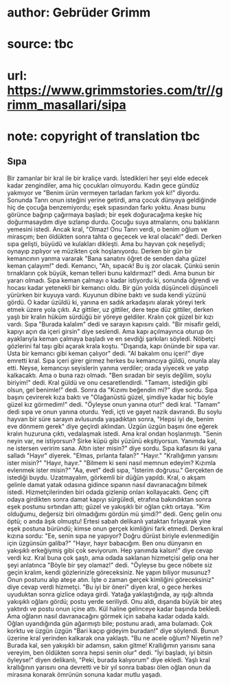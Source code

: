 # author: Gebrüder Grimm
# source: tbc
# url: https://www.grimmstories.com/tr//grimm_masallari/sipa
# note: copyright of translation tbc

## Sıpa 

Bir zamanlar bir kral ile bir kraliçe vardı. İstedikleri her şeyi elde
edecek kadar zengindiler, ama hiç çocukları olmuyordu. Kadın gece gündüz
yakmıyor ve "Benim ürün vermeyen tarladan farkım yok ki!" diyordu.
Sonunda Tanrı onun isteğini yerine getirdi, ama çocuk dünyaya geldiğinde
hiç de çocuğa benzemiyordu; eşek sıpasından farkı yoktu.
Anası bunu görünce bağırıp çağırmaya başladı; bir eşek doğuracağıma
keşke hiç doğurmasaydım diye sızlanıp durdu. Çocuğu suya atmalarını, onu
balıkların yemesini istedi.
Ancak kral, "Olmaz! Onu Tanrı verdi, o benim oğlum ve mirasçım; ben
öldükten sonra tahta o geçecek ve kral olacak!" dedi.
Derken sıpa gelişti, büyüdü ve kulakları dikleşti. Ama bu hayvan çok
neşeliydi; oynayıp zıplıyor ve müzikten çok hoşlanıyordu. Derken bir gün
bir kemancının yanma vararak "Bana sanatını öğret de senden daha güzel
keman çalayım!" dedi.
Kemancı, "Ah, sıpacık! Bu iş zor olacak. Çünkü senin tırnakların çok
büyük, keman telleri bunu kaldırmaz!" dedi.
Ama bunun bir yararı olmadı. Sıpa keman çalmayı o kadar istiyordu ki,
sonunda öğrendi ve hocası kadar yetenekli bir kemancı oldu.
Bir gün yolda düşünceli düşünceli yürürken bir kuyuya vardı. Kuyunun
dibine baktı ve suda kendi yüzünü gördü. O kadar üzüldü ki, yanına en
sadık arkadaşını alarak yöreyi terk etmek üzere yola çıktı.
Az gittiler, uz gittiler, dere tepe düz gittiler, derken yaşlı bir
kralın hüküm sürdüğü bir yöreye geldiler. Kralın çok güzel bir kızı
vardı.
Sıpa "Burada kalalım" dedi ve sarayın kapısını çaldı. "Bir misafir
geldi, kapıyı açın da içeri girsin" diye seslendi. Ama kapı açılmayınca
oturup ön ayaklarıyla keman çalmaya başladı ve en sevdiği şarkıları
söyledi.
Nöbetçi gözlerini fal taşı gibi açarak krala koştu. "Dışarıda, kapı
önünde bir sıpa var. Usta bir kemancı gibi keman çalıyor" dedi.
"Al bakalım onu içeri!" diye emretti kral.
Sıpa içeri girer girmez herkes bu kemancıya güldü, onunla alay etti.
Neyse, kemancıyı seyislerin yanına verdiler; orada yiyecek ve yatıp
kalkacaktı. Ama o buna razı olmadı. "Ben sıradan bir seyis değilim,
soylu biriyim!" dedi.
Kral güldü ve onu cesaretlendirdi. "Tamam, istediğin gibi olsun, gel
benimle!" dedi. Sonra da "Kızımı beğendin mi?" diye sordu.
Sıpa başını çevirerek kıza baktı ve "Olağanüstü güzel, şimdiye kadar
hiç böyle güzel kız görmedim!" dedi.
"Öyleyse onun yanına otur!" dedi kral.
"Tamam" dedi sıpa ve onun yanına oturdu. Yedi, içti ve gayet nazik
davrandı.
Bu soylu hayvan bir süre sarayın avlusunda yaşadıktan sonra, "Hepsi iyi
de, benim eve dönmem gerek" diye geçirdi aklından. Üzgün üzgün başını
öne eğerek kralın huzuruna çıktı, vedalaşmak istedi.
Ama kral ondan hoşlanmıştı. "Senin neyin var, ne istiyorsun? Sirke küpü
gibi yüzünü ekşitiyorsun. Yanımda kal, ne istersen veririm sana. Altın
ister misin?" diye sordu.
Sıpa kafasını iki yana salladı "Hayır" diyerek.
"Elmas, pırlanta falan?"
"Hayır."
"Krallığımın yarısını ister misin?"
"Hayır, hayır."
"Bilmem ki seni nasıl memnun edeyim? Kızımla evlenmek ister misin?"
"Aa, evet" dedi sıpa, "İsterim doğrusu." Gerçekten de istediği
buydu.
Uzatmayalım, görkemli bir düğün yapıldı. Kral, o akşam gelinle damat
yatak odasına gidince sıpanın nasıl davranacağını bilmek istedi.
Hizmetçilerinden biri odada gizlenip onları kollayacaktı.
Genç çift odaya girdikten sonra damat kapıyı sürgüledi, etrafına
bakındıktan sonra eşek postunu sırtından attı; güzel ve yakışıklı bir
oğlan çıktı ortaya.
"Kim olduğumu, değersiz biri olmadığımı gördün mü şimdi?" dedi.
Genç gelin onu öptü; o anda âşık olmuştu!
Ertesi sabah delikanlı yataktan fırlayarak yine eşek postuna büründü;
kimse onun gerçek kimliğini fark etmedi.
Derken kral kızına sordu: "Ee, senin sıpa ne yapıyor? Doğru dürüst
biriyle evlenmediğin için üzgünsün galiba?"
"Hayır, hayır babacığım. Ben onu dünyanın en yakışıklı erkeğiymiş gibi
çok seviyorum. Hep yanımda kalsın!" diye cevap verdi kız.
Kral buna çok şaştı, ama odada saklanan hizmetçisi gelip ona her şeyi
anlatınca "Böyle bir şey olamaz!" dedi.
"Öyleyse bu gece nöbete siz geçin kralım, kendi gözlerinizle
göreceksiniz. Ne yapın biliyor musunuz? Onun postunu alıp ateşe atın.
İşte o zaman gerçek kimliğini göreceksiniz" diye cevap verdi hizmetçi.
"Bu iyi bir öneri" diyen kral, o gece herkes uyuduktan sonra gizlice
odaya girdi. Yatağa yaklaştığında, ay ışığı altında yakışıklı oğlanı
gördü; postu yerde seriliydi. Onu aldı, dışarıda büyük bir ateş yaktırdı
ve postu onun içine attı. Kül haline gelinceye kadar başında bekledi.
Ama oğlanın nasıl davranacağını görmek için sabaha kadar odada kaldı.
Oğlan uyandığında gün ağarmıştı bile; postunu aradı, ama bulamadı. Çok
korktu ve üzgün üzgün "Bari kaçıp gideyim buradan!" diye söylendi.
Bunun üzerine kral yerinden kalkarak ona yaklaştı. "Bu ne acele oğlum?
Niyetin ne? Burada kal, sen yakışıklı bir adamsın, sakın gitme!
Krallığımın yarısını sana vereyim, ben öldükten sonra hepsi senin olur"
dedi.
"İyi başladı, iyi bitsin öyleyse!" diyen delikanlı, "Peki, burada
kalıyorum" diye ekledi.
Yaşlı kral krallığının yarısını ona devretti ve bir yıl sonra babası
ölen oğlan onun da mirasına konarak ömrünün sonuna kadar mutlu yaşadı.
